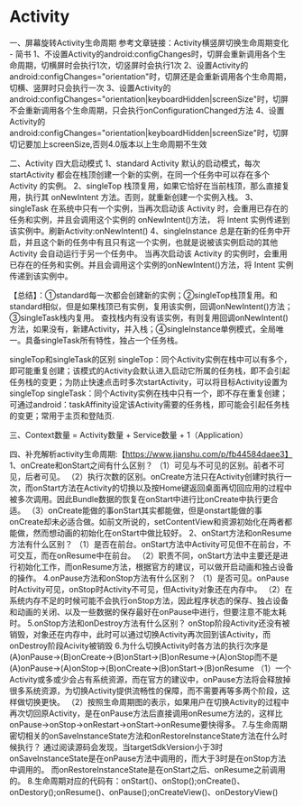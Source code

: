# Activity
一、屏幕旋转Activity生命周期
  参考文章链接：Activity横竖屏切换生命周期变化 - 简书
  1、不设置Activity的android:configChanges时，切屏会重新调用各个生命周期，切横屏时会执行1次，切竖屏时会执行1次
  2、设置Activity的android:configChanges="orientation"时，切屏还是会重新调用各个生命周期，切横、竖屏时只会执行一次
  3、设置Activity的android:configChanges="orientation|keyboardHidden|screenSize"时，切屏不会重新调用各个生命周期，只会执行onConfigurationChanged方法
  4、设置Activity的android:configChanges="orientation|keyboardHidden|screenSize"时，切屏切记要加上screenSize,否则4.0版本以上生命周期不生效

二、Activity 四大启动模式
  1、standard
     Activity 默认的启动模式，每次 startActivity 都会在栈顶创建一个新的实例，在同一个任务中可以存在多个Activity 的实例。
  2、singleTop
     栈顶复用，如果它恰好在当前栈顶，那么直接复用，执行其 onNewIntent 方法。否则，就重新创建一个实例入栈。
  3、singleTask
    在系统中只有一个实例，当再次启动该 Activity 时，会重用已存在的任务和实例，并且会调用这个实例的 onNewIntent()方法，
    将 Intent 实例传递到该实例中。刷新Activity:onNewIntent()
  4、singleInstance
    总是在新的任务中开启，并且这个新的任务中有且只有这一个实例，也就是说被该实例启动的其他 Activity 会自动运行于另一个任务中。
    当再次启动该 Activity 的实例时，会重用已存在的任务和实例。并且会调用这个实例的onNewIntent()方法，将 Intent 实例传递到该实例中。

  【总结】：①standard每一次都会创建新的实例；②singleTop栈顶复用。和standard相似，但是如果栈顶已有实例，复用该实例，回调onNewIntent()方法；③singleTask栈内复用。
  查找栈内有没有该实例，有则复用回调onNewIntent()方法，如果没有，新建Activity，并入栈；④singleInstance单例模式，全局唯一。具备singleTask所有特性，独占一个任务栈。

  singleTop和singleTask的区别
  singleTop：同个Activity实例在栈中可以有多个，即可能重复创建；该模式的Activity会默认进入启动它所属的任务栈，即不会引起任务栈的变更；为防止快速点击时多次startActivity，可以将目标Activity设置为singleTop
  singleTask：同个Activity实例在栈中只有一个，即不存在重复创建；可通过android：taskAffinity设定该Activity需要的任务栈，即可能会引起任务栈的变更；常用于主页和登陆页.

三、Context数量 = Activity数量 + Service数量 + 1（Application）

四、补充解析activity生命周期:【https://www.jianshu.com/p/fb44584daee3】
   1、onCreate和onStart之间有什么区别？
     （1）可见与不可见的区别。前者不可见，后者可见。
     （2）执行次数的区别。onCreate方法只在Activity创建时执行一次，而onStart方法在Activity的切换以及按Home键返回桌面再切回应用的过程中被多次调用。因此Bundle数据的恢复在onStart中进行比onCreate中执行更合适。
     （3）onCreate能做的事onStart其实都能做，但是onstart能做的事onCreate却未必适合做。如前文所说的，setContentView和资源初始化在两者都能做，然而想动画的初始化在onStart中做比较好。
   2、onStart方法和onResume方法有什么区别？
     （1）是否在前台。onStart方法中Activity可见但不在前台，不可交互，而在onResume中在前台。
     （2）职责不同，onStart方法中主要还是进行初始化工作，而onResume方法，根据官方的建议，可以做开启动画和独占设备的操作。
   4.onPause方法和onStop方法有什么区别？
     （1）是否可见。onPause时Activity可见，onStop时Activity不可见，但Activity对象还在内存中。
     （2）在系统内存不足的时候可能不会执行onStop方法，因此程序状态的保存、独占设备和动画的关闭、以及一些数据的保存最好在onPause中进行，但要注意不能太耗时。
   5.onStop方法和onDestroy方法有什么区别？
     onStop阶段Activity还没有被销毁，对象还在内存中，此时可以通过切换Activity再次回到该Activity，而onDestroy阶段Acivity被销毁
   6.为什么切换Activity时各方法的执行次序是(A)onPause→(B)onCreate→(B)onStart→(B)onResume→(A)onStop而不是(A)onPause→(A)onStop→(B)onCreate→(B)onStart→(B)onResume
     （1）一个Activity或多或少会占有系统资源，而在官方的建议中，onPause方法将会释放掉很多系统资源，为切换Activity提供流畅性的保障，而不需要再等多两个阶段，这样做切换更快。
     （2）按照生命周期图的表示，如果用户在切换Activity的过程中再次切回原Activity，是在onPause方法后直接调用onResume方法的，这样比onPause→onStop→onRestart→onStart→onResume要快得多。
   7.与生命周期密切相关的onSaveInstanceState方法和onRestoreInstanceState方法在什么时候执行？
     通过阅读源码会发现，当targetSdkVersion小于3时onSaveInstanceState是在onPause方法中调用的，而大于3时是在onStop方法中调用的。
     而onRestoreInstanceState是在onStart之后、onResume之前调用的。
   8.生命周期对应的代码有：onStart()、onStop();onCreate()、onDestory();onResume()、onPause();onCreateView()、onDestoryView()
